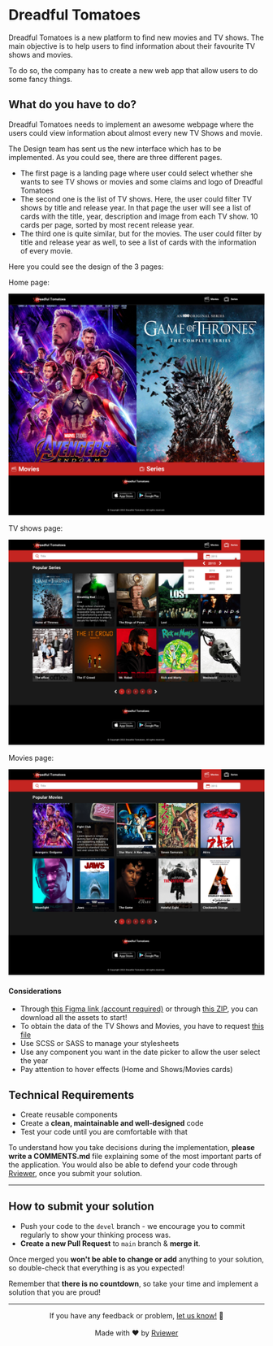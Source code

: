# Dreadful Tomatoes

Dreadful Tomatoes is a new platform to find new movies and TV shows. The main objective is to
help users to find information about their favourite TV shows and movies.

To do so, the company has to create a new web app that allow users to do some fancy things.

## What do you have to do?

Dreadful Tomatoes needs to implement an awesome webpage where the users could view information
about almost every new TV Shows and movie.

The Design team has sent us the new interface which has to be implemented. As you could see,
there are three different pages.

* The first page is a landing page where user could select whether she wants to see TV shows
  or movies and some claims and logo of Dreadful Tomatoes
* The second one is the list of TV shows. Here, the user could filter TV shows by title and
  release year. In that page the user will see a list of cards with the title, year, description
  and image from each TV show. 10 cards per page, sorted by most recent release year.
* The third one is quite similar, but for the movies. The user could filter by title and
  release year as well, to see a list of cards with the information of every movie.

Here you could see the design of the 3 pages:

Home page:

![](resources/dreadful-tomatoes-home.png)

TV shows page:

![](resources/dreadful-tomatoes-series.png)

Movies page:

![](resources/dreadful-tomatoes-movies.png)

#### Considerations

* Through [this Figma link (account required)](https://www.figma.com/file/90WRseoBj1wkPqXPRhbBFw/GW-867-Dreadful-tomatoes-challenge) or through [this ZIP](https://static.rviewer.io/challenges/assets/dreadful-tomatoes/assets.zip), you can download all the
assets to start!
* To obtain the data of the TV Shows and Movies, you have to request [this file](https://static.rviewer.io/challenges/datasets/dreadful-tomatoes/data.json)
* Use SCSS or SASS to manage your stylesheets
* Use any component you want in the date picker to allow the user select the year
* Pay attention to hover effects (Home and Shows/Movies cards)

## Technical Requirements

* Create reusable components
* Create a **clean, maintainable and well-designed** code
* Test your code until you are comfortable with that

To understand how you take decisions during the implementation, **please write a COMMENTS.md** file explaining some of
the most important parts of the application. You would also be able to defend your code through
[Rviewer](https://rviewer.io), once you submit your solution.

---

## How to submit your solution

* Push your code to the `devel` branch - we encourage you to commit regularly to show your thinking process was.
* **Create a new Pull Request** to `main` branch & **merge it**.

Once merged you **won't be able to change or add** anything to your solution, so double-check that everything is as
you expected!

Remember that **there is no countdown**, so take your time and implement a solution that you are proud!

---

<p align="center">
  If you have any feedback or problem, <a href="mailto:help@rviewer.io">let us know!</a> 🤘
  <br><br>
  Made with ❤️ by <a href="https://rviewer.io">Rviewer</a>
</p>
